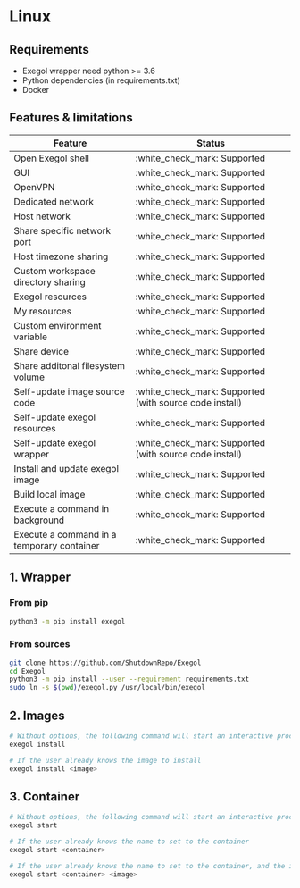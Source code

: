# Linux

## Requirements

* Exegol wrapper need python >= 3.6
* Python dependencies (in requirements.txt)
* Docker

## Features & limitations

| Feature                                    | Status                                                    |
| ------------------------------------------ | --------------------------------------------------------- |
| Open Exegol shell                          | :white\_check\_mark: Supported                            |
| GUI                                        | :white\_check\_mark: Supported                            |
| OpenVPN                                    | :white\_check\_mark: Supported                            |
| Dedicated network                          | :white\_check\_mark: Supported                            |
| Host network                               | :white\_check\_mark: Supported                            |
| Share specific network port                | :white\_check\_mark: Supported                            |
| Host timezone sharing                      | :white\_check\_mark: Supported                            |
| Custom workspace directory sharing         | :white\_check\_mark: Supported                            |
| Exegol resources                           | :white\_check\_mark: Supported                            |
| My resources                               | :white\_check\_mark: Supported                            |
| Custom environment variable                | :white\_check\_mark: Supported                            |
| Share device                               | :white\_check\_mark: Supported                            |
| Share additonal filesystem volume          | :white\_check\_mark: Supported                            |
| Self-update image source code              | :white\_check\_mark: Supported (with source code install) |
| Self-update exegol resources               | :white\_check\_mark: Supported                            |
| Self-update exegol wrapper                 | :white\_check\_mark: Supported (with source code install) |
| Install and update exegol image            | :white\_check\_mark: Supported                            |
| Build local image                          | :white\_check\_mark: Supported                            |
| Execute a command in background            | :white\_check\_mark: Supported                            |
| Execute a command in a temporary container | :white\_check\_mark: Supported                            |

## 1. Wrapper

### From pip

```bash
python3 -m pip install exegol
```

### From sources

```bash
git clone https://github.com/ShutdownRepo/Exegol
cd Exegol
python3 -m pip install --user --requirement requirements.txt
sudo ln -s $(pwd)/exegol.py /usr/local/bin/exegol
```

## 2. Images

```bash
# Without options, the following command will start an interactive process
exegol install

# If the user already knows the image to install
exegol install <image>
```

## 3. Container

```bash
# Without options, the following command will start an interactive process
exegol start

# If the user already knows the name to set to the container
exegol start <container>

# If the user already knows the name to set to the container, and the image it must be create with
exegol start <container> <image>
```
